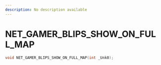 ```yaml
---
description: No description available 
---
```


# NET_GAMER_BLIPS_SHOW_ON_FULL_MAP

```cpp
void NET_GAMER_BLIPS_SHOW_ON_FULL_MAP(int _Unk0);
```